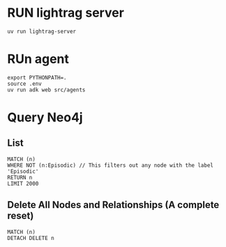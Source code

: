 # RUN lightrag server
```
uv run lightrag-server
```

# RUn agent

```
export PYTHONPATH=.
source .env
uv run adk web src/agents
```


# Query Neo4j
## List

```
MATCH (n)
WHERE NOT (n:Episodic) // This filters out any node with the label 'Episodic'
RETURN n
LIMIT 2000
```

## Delete All Nodes and Relationships (A complete reset)

```
MATCH (n)
DETACH DELETE n
```